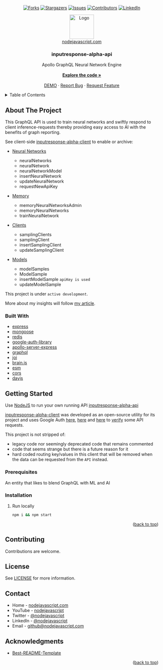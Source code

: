 <div id="top"></div>

<!--
*** Thanks for checking out the Best-README-Template. If you have a suggestion
*** that would make this better, please fork the repo and create a pull request
*** or simply open an issue with the tag "enhancement".
*** Don't forget to give the project a star!
*** Thanks again! Now go create something AMAZING! :D
-->



<!-- PROJECT SHIELDS -->
<!--
*** I'm using markdown "reference style" links for readability.
*** Reference links are enclosed in brackets [ ] instead of parentheses ( ).
*** See the bottom of this document for the declaration of the reference variables
*** for contributors-url, forks-url, etc. This is an optional, concise syntax you may use.
*** https://www.markdownguide.org/basic-syntax/#reference-style-links
-->

<br />
<div align="center">

  [![Forks][forks-shield]][forks-url]
  [![Stargazers][stars-shield]][stars-url]
  [![Issues][issues-shield]][issues-url]
  [![Contributors][contributors-shield]][contributors-url]
  [![LinkedIn][linkedin-shield]][linkedin-url]

  <a href="https://nodejavascript.com?ref=githubLogo">
    <img src="https://avatars.githubusercontent.com/u/105805523?v=4" alt="Logo" width="80" height="80">
    <br />
    nodejavascript.com
  </a>

<!-- line feeds break list of a tags below -->
<h3 align="center">inputresponse-alpha-api</h3>
  <p align="center">
    Apollo GraphQL Neural Network Engine
    <br />
    <br />
    <a href="https://github.com/nodejavascript/inputresponse-alpha-api/blob/master/index.js"><strong>Explore the code »</strong></a>
    <br />
    <br />
    <a href="https://nodejavascript.com/demo-coming-soon">DEMO</a>
    ·
    <a href="https://github.com/nodejavascript/inputresponse-alpha-api/issues">Report Bug</a>
    ·
    <a href="https://github.com/nodejavascript/inputresponse-alpha-api/issues">Request Feature</a>
  </p>
</div>



<!-- TABLE OF CONTENTS -->
<details>
  <summary>Table of Contents</summary>
  <ol>
    <li>
      <a href="#about-the-project">About The Project</a>
      <ul>
        <li><a href="#built-with">Built With</a></li>
      </ul>
    </li>
    <li>
      <a href="#getting-started">Getting Started</a>
      <ul>
        <li><a href="#prerequisites">Prerequisites</a></li>
        <li><a href="#installation">Installation</a></li>
      </ul>
    </li>
    <li><a href="#contributing">Contributing</a></li>
    <li><a href="#license">License</a></li>
    <li><a href="#contact">Contact</a></li>
    <li><a href="#acknowledgments">Acknowledgments</a></li>
  </ol>
</details>



<!-- ABOUT THE PROJECT -->
## About The Project
This GraphQL API is used to train neural networks and swiftly respond to client inference-requests thereby providing easy access to AI with the benefits of graph reporting.

See client-side [inputresponse-alpha-client](https://github.com/nodejavascript/inputresponse-alpha-client) to enable or archive:

- [Neural Networks](https://github.com/nodejavascript/inputresponse-alpha-api/blob/master/src/resolvers/neuralnetwork.js)
  - neuralNetworks
  - neuralNetwork
  - neuralNetworkModel
  - insertNeuralNetwork
  - updateNeuralNetwork
  - requestNewApiKey


- [Memory](https://github.com/nodejavascript/inputresponse-alpha-api/blob/master/src/resolvers/memory.js)
  - memoryNeuralNetworksAdmin
  - memoryNeuralNetworks
  - trainNeuralNetwork


- [Clients](https://github.com/nodejavascript/inputresponse-alpha-api/blob/master/src/resolvers/samplingclient.js)
  - samplingClients
  - samplingClient
  - insertSamplingClient
  - updateSamplingClient


- [Models](https://github.com/nodejavascript/inputresponse-alpha-api/blob/master/src/resolvers/modelsample.js)
  - modelSamples
  - ModelSample
  - insertModelSample `apiKey is used`
  - updateModelSample

This project is under `active development`.

More about my insights will follow [my article](https://nodejavascript.com/a-neural-network-engine?ref=githubAbout).

### Built With

* [express](https://www.npmjs.com/package/express)
* [mongoose](https://npmjs.com/package/mongoose)
* [redis](https://npmjs.com/package/redis)
* [google-auth-library](https://npmjs.com/package/apollo/google-auth-library)
* [apollo-server-express](https://npmjs.com/package/apollo-server-express)
* [graphql](https://npmjs.com/package/graphql)
* [joi](https://npmjs.com/package/joi)
* [brain.js](https://npmjs.com/package/brain.js)
* [esm](https://npmjs.com/package/esm)
* [cors](https://npmjs.com/package/cors)
* [dayjs](https://npmjs.com/package/dayjs)

<!-- GETTING STARTED -->
## Getting Started
Use [NodeJS](https://github.com/nodejs) to run your own running API [inputresponse-alpha-api](https://github.com/nodejavascript/inputresponse-alpha-api)

[inputresponse-alpha-client](https://github.com/nodejavascript/inputresponse-alpha-client) was developed as an open-source utility for its project and uses Google Auth [here](https://github.com/nodejavascript/inputresponse-alpha-api/blob/master/src/components/Login.js#L13), [here](https://github.com/nodejavascript/inputresponse-alpha-api/blob/master/src/models/Auth.js#L10) and [here](https://github.com/nodejavascript/inputresponse-alpha-api/blob/master/src/logic/googleauth.js#L5) to [verify](https://github.com/nodejavascript/inputresponse-alpha-api/blob/master/src/logic/authentication.js#L13) some API requests.

This project is not stripped of:
- legacy code nor seemingly deprecated code that remains commented
- code that seems strange but there is a future reason for it
- hard coded routing key/values in this client that will be removed when the data can be requested from the `API` instead.

### Prerequisites
An entity that likes to blend GraphQL with ML and AI

### Installation
1. Run locally
   ```sh
   npm i && npm start
   ```

<p align="right">(<a href="#top">back to top</a>)</p>

<!-- CONTRIBUTING -->
## Contributing

Contributions are welcome.

<!-- LICENSE -->
## License

See [LICENSE](https://github.com/nodejavascript/inputresponse-alpha-api/blob/master/LICENSE) for more information.

<!-- CONTACT -->
## Contact
* Home - [nodejavascript.com](https://nodejavascript.com?ref=githubContact)
* YouTube - [nodejavascript](https://www.youtube.com/channel/UCZFJHjd0c79xyj2SpB8UbJg)
* Twitter - [@nodejavascript](https://twitter.com/nodejavascript)
* LinkedIn - [@nodejavascript](https://linkedin.com/in/georgefielder)
* Email - [github@nodejavascript.com](mailto:github@nodejavascript.com)

<!-- ACKNOWLEDGMENTS -->
## Acknowledgments
* [Best-README-Template](https://github.com/othneildrew/Best-README-Template)


<p align="right">(<a href="#top">back to top</a>)</p>


<!-- MARKDOWN LINKS & IMAGES -->
<!-- https://www.markdownguide.org/basic-syntax/#reference-style-links -->
[contributors-shield]: https://img.shields.io/github/contributors/nodejavascript/inputresponse-alpha-api.svg?style=plastic
[contributors-url]: https://github.com/nodejavascript/inputresponse-alpha-api/graphs/contributors
[forks-shield]: https://img.shields.io/github/forks/nodejavascript/inputresponse-alpha-api.svg?style=plastic
[forks-url]: https://github.com/nodejavascript/inputresponse-alpha-api/network/members
[stars-shield]: https://img.shields.io/github/stars/nodejavascript/inputresponse-alpha-api.svg?style=plastic
[stars-url]: https://github.com/nodejavascript/inputresponse-alpha-api/stargazers
[issues-shield]: https://img.shields.io/github/issues/nodejavascript/inputresponse-alpha-api.svg?style=plastic
[issues-url]: https://github.com/nodejavascript/inputresponse-alpha-api/issues
[license-shield]: https://img.shields.io/github/license/nodejavascript/inputresponse-alpha-api.svg?style=plastic
[license-url]: https://github.com/nodejavascript/inputresponse-alpha-api/blob/master/LICENSE
[linkedin-shield]: https://img.shields.io/badge/-LinkedIn-black.svg??style=social&logo=appveyor
[linkedin-url]: https://linkedin.com/in/georgefielder
